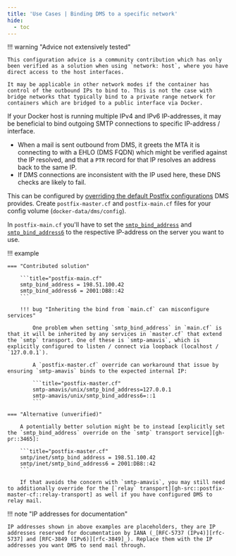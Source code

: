 ```yaml
---
title: 'Use Cases | Binding DMS to a specific network'
hide:
  - toc
---
```


!!! warning "Advice not extensively tested"

    This configuration advice is a community contribution which has only been verified as a solution when using `network: host`, where you have direct access to the host interfaces.

    It may be applicable in other network modes if the container has control of the outbound IPs to bind to. This is not the case with bridge networks that typically bind to a private range network for containers which are bridged to a public interface via Docker.

If your Docker host is running multiple IPv4 and IPv6 IP-addresses, it may be beneficial to bind outgoing SMTP connections to specific IP-address / interface.

- When a mail is sent outbound from DMS, it greets the MTA it is connecting to with a EHLO (DMS FQDN) which might be verified against the IP resolved, and that a `PTR` record for that IP resolves an address back to the same IP.
- If DMS connections are inconsistent with the IP used here, these DNS checks are likely to fail.

This can be configured by [overriding the default Postfix configurations][docs::overrides-postfix] DMS provides. Create `postfix-master.cf` and `postfix-main.cf` files for your config volume (`docker-data/dms/config`).

In `postfix-main.cf` you'll have to set the [`smtp_bind_address`][postfix-docs::smtp-bind-address-ipv4] and [`smtp_bind_address6`][postfix-docs::smtp-bind-address-ipv6]
to the respective IP-address on the server you want to use.

[docs::overrides-postfix]: ../override-defaults/postfix.md
[postfix-docs::smtp-bind-address-ipv4]: https://www.postfix.org/postconf.5.html#smtp_bind_address
[postfix-docs::smtp-bind-address-ipv6]: https://www.postfix.org/postconf.5.html#smtp_bind_address6

!!! example

    === "Contributed solution"

        ```title="postfix-main.cf"
        smtp_bind_address = 198.51.100.42
        smtp_bind_address6 = 2001:DB8::42
        ```

        !!! bug "Inheriting the bind from `main.cf` can misconfigure services"

            One problem when setting `smtp_bind_address` in `main.cf` is that it will be inherited by any services in `master.cf` that extend the `smtp` transport. One of these is `smtp-amavis`, which is explicitly configured to listen / connect via loopback (localhost / `127.0.0.1`).

            A `postfix-master.cf` override can workaround that issue by ensuring `smtp-amavis` binds to the expected internal IP:

            ```title="postfix-master.cf"
            smtp-amavis/unix/smtp_bind_address=127.0.0.1
            smtp-amavis/unix/smtp_bind_address6=::1
            ```

    === "Alternative (unverified)"

        A potentially better solution might be to instead [explicitly set the `smtp_bind_address` override on the `smtp` transport service][gh-pr::3465]:

        ```title="postfix-master.cf"
        smtp/inet/smtp_bind_address = 198.51.100.42
        smtp/inet/smtp_bind_address6 = 2001:DB8::42
        ```

        If that avoids the concern with `smtp-amavis`, you may still need to additionally override for the [`relay` transport][gh-src::postfix-master-cf::relay-transport] as well if you have configured DMS to relay mail.

!!! note "IP addresses for documentation"

    IP addresses shown in above examples are placeholders, they are IP addresses reserved for documentation by IANA (_[RFC-5737 (IPv4)][rfc-5737] and [RFC-3849 (IPv6)][rfc-3849]_). Replace them with the IP addresses you want DMS to send mail through.
    
[rfc-5737]: https://datatracker.ietf.org/doc/html/rfc5737
[rfc-3849]: https://datatracker.ietf.org/doc/html/rfc3849
[gh-pr::3465]: https://github.com/docker-mailserver/docker-mailserver/pull/3465#issuecomment-1678107233
[gh-src::postfix-master-cf::relay-transport]: https://github.com/docker-mailserver/docker-mailserver/blob/9cdbef2b369fb4fb0f1b4e534da8703daf92abc9/target/postfix/master.cf#L65

